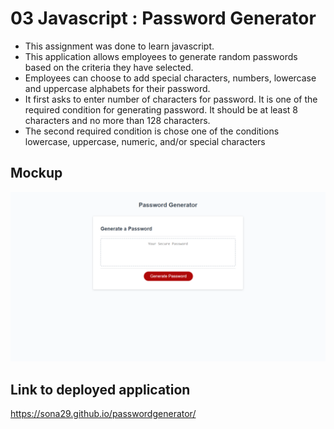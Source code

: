 # 03 Javascript : Password Generator

- This assignment was done to learn javascript.
- This application allows employees to generate random passwords based on the criteria they have selected. 
- Employees can choose to add special characters, numbers, lowercase and uppercase alphabets for their password.
- It first asks to enter number of characters for password. It is one of the required condition for generating password. It should be at least 8 characters and no more than 128 characters.
- The second required condition is chose one of the conditions lowercase, uppercase, numeric, and/or special characters


## Mockup
![alt text](images/password.png)

## Link to deployed application

https://sona29.github.io/passwordgenerator/
